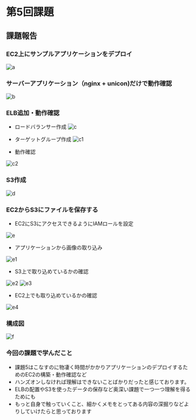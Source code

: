 # **第5回課題**

## 課題報告

### EC2上にサンプルアプリケーションをデプロイ
![a](./lecture05/EC2上にサンプルアプリケーションをデプロイ.png)

### サーバーアプリケーション（nginx + unicon)だけで動作確認

![b](./lecture05/サーバーアプリケーションだけで動作確認.png)


### ELB追加・動作確認

- ロードバランサー作成
![c](./lecture05/ロードバランサー作成.png)

- ターゲットグループ作成
![c1](./lecture05/ターゲットグループ作成.png)

- 動作確認

![c2](./lecture05/動作確認.png)

### S3作成

![d](./lecture05/S3作成.png)

### EC2からS3にファイルを保存する

- EC2にS3にアクセスできるようにIAMロールを設定

![e](./lecture05/EC2にS3にアクセスできるようにIAMロールを設定.png)

- アプリケーションから画像の取り込み

![e1](./lecture05/アプリケーションから画像の取り込み.png)

- S3上で取り込めているかの確認

![e2](./lecture05/S3上で取り込めているかの確認1.png)
![e3](./lecture05/S3上で取り込めているかの確認2.png)

- EC2上でも取り込めているかの確認

![e4](./lecture05/EC2上でも取り込めているかの確認.png)

### 構成図

![f](./lecture05/構成図.png)


### 今回の課題で学んだこと
- 課題5はこなすのに物凄く時間がかかりアプリケーションのデプロイするためのEC2の構築・動作確認など
- ハンズオンしなければ理解はできないことばかりだったと感じております。
- ELBの配置やS3を使ったデータの保存など奥深い課題で一つ一つ理解を得るためにも
- もっと自身で触っていくこと、細かくメモをとってある内容の深掘りなどよりしていけたらと思っております